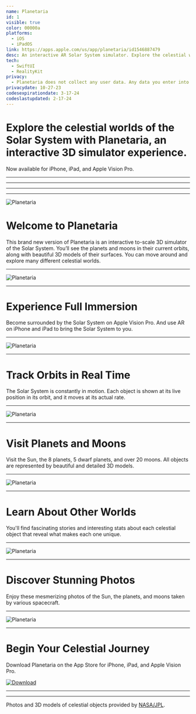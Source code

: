 ```yaml
---
name: Planetaria
id: 1
visible: true
color: 00000a
platforms:
  - iOS
  - iPadOS
link: https://apps.apple.com/us/app/planetaria/id1546887479
desc: An interactive AR Solar System simulator. Explore the celestial worlds of the Solar System.
tech: 
  - SwiftUI
  - RealityKit
privacy:
  - Planetaria does not collect any user data. Any data you enter into the application is stored locally on your device. We do not transfer your data to any other location, nor do we include any advertising or analytics software affiliated with third parties.
privacydate: 10-27-23
codesexpirationdate: 3-17-24
codeslastupdated: 2-17-24
---
```

# Explore the celestial worlds of the Solar System with Planetaria, an interactive 3D simulator experience.
Now available for iPhone, iPad, and Apple Vision Pro. 

---
---
---
---
![Planetaria](images/planetaria/splash.png)
# Welcome to Planetaria
This brand new version of Planetaria is an interactive to-scale 3D simulator of the Solar System. You’ll see the planets and moons in their current orbits, along with beautiful 3D models of their surfaces. You can move around and explore many different celestial worlds. 

---
![Planetaria](images/planetaria/preview1.png)

---
# Experience Full Immersion
Become surrounded by the Solar System on Apple Vision Pro. And use AR on iPhone and iPad to bring the Solar System to you.

---
![Planetaria](images/planetaria/preview2.png)

---
# Track Orbits in Real Time
The Solar System is constantly in motion. Each object is shown at its live position in its orbit, and it moves at its actual rate.

---
![Planetaria](images/planetaria/preview3.png)

---
# Visit Planets and Moons
Visit the Sun, the 8 planets, 5 dwarf planets, and over 20 moons. All objects are represented by beautiful and detailed 3D models.

---
![Planetaria](images/planetaria/preview4.png)

---
# Learn About Other Worlds
You'll find fascinating stories and interesting stats about each celestial object that reveal what makes each one unique.

---
![Planetaria](images/planetaria/preview5.png)

---
# Discover Stunning Photos
Enjoy these mesmerizing photos of the Sun, the planets, and moons taken by various spacecraft.

---
![Planetaria](images/planetaria/preview6.png)

---
# Begin Your Celestial Journey
Download Planetaria on the App Store for iPhone, iPad, and Apple Vision Pro.

[![Download](download.svg)](https://apps.apple.com/us/app/planetaria/id1546887479)

---
---
Photos and 3D models of celestial objects provided by [NASA/JPL](https://images.nasa.gov/).
